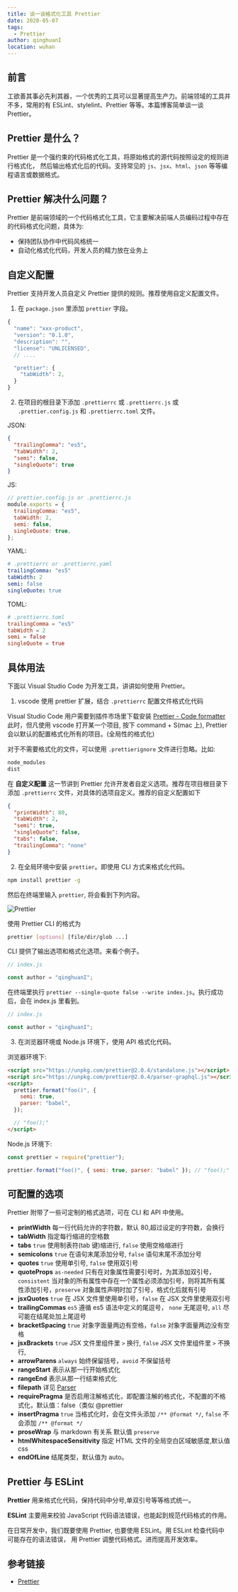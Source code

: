 ```yaml
---
title: 谈一谈格式化工具 Prettier
date: 2020-05-07
tags:
  - Prettier
author: qinghuanI
location: wuhan
---
```


## 前言

工欲善其事必先利其器，一个优秀的工具可以显著提高生产力。前端领域的工具并不多，常用的有 ESLint、stylelint、Prettier 等等。本篇博客简单谈一谈 Prettier。

## Prettier 是什么？

Prettier 是一个强约束的代码格式化工具，将原始格式的源代码按照设定的规则进行格式化，
然后输出格式化后的代码。支持常见的 `js`、`jsx`、`html`、`json` 等等编程语言或数据格式。

## Prettier 解决什么问题？

Prettier 是前端领域的一个代码格式化工具，它主要解决前端人员编码过程中存在的代码格式化问题，具体为:

- 保持团队协作中代码风格统一
- 自动化格式化代码，开发人员的精力放在业务上

## 自定义配置

Prettier 支持开发人员自定义 Prettier 提供的规则。推荐使用自定义配置文件。

1. 在 `package.json` 里添加 `prettier` 字段。

```js
{
  "name": "xxx-product",
  "version": "0.1.0",
  "description": "",
  "license": "UNLICENSED",
  // ....

  "prettier": {
    "tabWidth": 2,
  }
}
```

2. 在项目的根目录下添加 `.prettierrc` 或 `.prettierrc.js` 或 `.prettier.config.js` 和 `.prettierrc.toml` 文件。

JSON:

```json
{
  "trailingComma": "es5",
  "tabWidth": 2,
  "semi": false,
  "singleQuote": true
}
```

JS:

```js
// prettier.config.js or .prettierrc.js
module.exports = {
  trailingComma: "es5",
  tabWidth: 2,
  semi: false,
  singleQuote: true,
};
```

YAML:

```yaml
# .prettierrc or .prettierrc.yaml
trailingComma: "es5"
tabWidth: 2
semi: false
singleQuote: true
```

TOML:

```toml
# .prettierrc.toml
trailingComma = "es5"
tabWidth = 2
semi = false
singleQuote = true
```

## 具体用法

下面以 Visual Studio Code 为开发工具，讲讲如何使用 Prettier。

1. vscode 使用 prettier 扩展，结合 `.prettierrc` 配置文件格式化代码

Visual Studio Code 用户需要到插件市场里下载安装 [Prettier - Code formatter
](https://marketplace.visualstudio.com/items?itemName=esbenp.prettier-vscode)此时，但凡使用 vscode 打开某一个项目, 按下 command + S(mac 上), Prettier 会以默认的配置格式化所有的项目。(全局性的格式化)

对于不需要格式化的文件，可以使用 `.prettierignore` 文件进行忽略。比如:

```sh
node_modules
dist
```

在 **自定义配置** 这一节讲到 Prettier 允许开发者自定义选项。推荐在项目根目录下添加
`.prettierrc` 文件，对具体的选项自定义。推荐的自定义配置如下

```json
{
  "printWidth": 80,
  "tabWidth": 2,
  "semi": true,
  "singleQuote": false,
  "tabs": false,
  "trailingComma": "none"
}
```

2. 在全局环境中安装 `prettier`。即使用 CLI 方式来格式化代码。

```sh
npm install prettier -g
```

然后在终端里输入 `prettier`, 将会看到下列内容。

![Prettier](https://p1-jj.byteimg.com/tos-cn-i-t2oaga2asx/gold-user-assets/2020/5/7/171ee02773eb2e87~tplv-t2oaga2asx-image.image)

使用 Prettier CLI 的格式为

```sh
prettier [options] [file/dir/glob ...]
```

CLI 提供了输出选项和格式化选项。来看个例子。

```js
// index.js

const author = "qinghuanI";
```

在终端里执行 `prettier --single-quote false --write index.js`。执行成功后，会在 index.js 里看到。

```js
// index.js

const author = "qinghuanI";
```

3. 在浏览器环境或 Node.js 环境下，使用 API 格式化代码。

浏览器环境下:

```html
<script src="https://unpkg.com/prettier@2.0.4/standalone.js"></script>
<script src="https://unpkg.com/prettier@2.0.4/parser-graphql.js"></script>
<script>
  prettier.format("foo()", {
    semi: true,
    parser: "babel",
  });

  // "foo();"
</script>
```

Node.js 环境下:

```js
const prettier = require("prettier");

prettier.format("foo()", { semi: true, parser: "babel" }); // "foo();"
```

## 可配置的选项

Prettier 附带了一些可定制的格式选项，可在 CLI 和 API 中使用。

- **printWidth** 每一行代码允许的字符数，默认 80,超过设定的字符数，会换行
- **tabWidth** 指定每行缩进的空格数
- **tabs** `true` 使用制表符(tab 键)缩进行, `false` 使用空格缩进行
- **semicolons** `true` 在语句末尾添加分号, `false` 语句末尾不添加分号
- **quotes** `true` 使用单引号, `false` 使用双引号
- **quoteProps** `as-needed` 只有在对象属性需要引号时，为其添加双引号， `consistent` 当对象的所有属性中存在一个属性必须添加引号，则将其所有属性添加引号，`preserve` 对象属性声明时加了引号，格式化后就有引号
- **jsxQuotes** `true` 在 JSX 文件里使用单引号，`false` 在 JSX 文件里使用双引号
- **trailingCommas** `es5` 遵循 es5 语法中定义的尾逗号， `none` 无尾逗号, `all` 尽可能在结尾处加上尾逗号
- **bracketSpacing** `true` 对象字面量两边有空格，`false` 对象字面量两边没有空格
- **jsxBrackets** `true` JSX 文件里组件里 `>` 换行, `false` JSX 文件里组件里 `>` 不换行,
- **arrowParens** `always` 始终保留括号，`avoid` 不保留括号
- **rangeStart** 表示从那一行开始格式化
- **rangeEnd** 表示从那一行结束格式化
- **filepath** 详见 [Parser](https://prettier.io/docs/en/options.html#parser)
- **requirePragma** 是否启用注解格式化，即配置注解的格式化，不配置的不格式化，默认值：false（类似 @prettier
- **insertPragma** `true` 当格式化时，会在文件头添加 `/** @format */`, `false` 不会添加 `/** @format */`
- **proseWrap** 与 markdown 有关系 默认值 `preserve`
- **htmlWhitespaceSensitivity** 指定 HTML 文件的全局空白区域敏感度,默认值 css
- **endOfLine** 结尾类型，默认值为 auto。

## Prettier 与 ESLint

**Prettier** 用来格式化代码，保持代码中分号,单双引号等等格式统一。

**ESLint** 主要用来校验 JavaScript 代码语法错误，也能起到规范代码格式的作用。

在日常开发中，我们既要使用 Prettier, 也要使用 ESLint。用 ESLint 检查代码中可能存在的语法错误，
用 Prettier 调整代码格式。进而提高开发效率。

## 参考链接

- [Prettier](https://prettier.io/)

